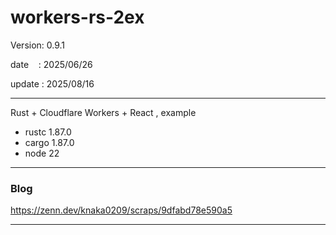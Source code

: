 ﻿# workers-rs-2ex

 Version: 0.9.1

 date    : 2025/06/26  

 update : 2025/08/16 

***

Rust + Cloudflare Workers +  React , example

* rustc 1.87.0
* cargo 1.87.0
* node 22

***
### Blog

https://zenn.dev/knaka0209/scraps/9dfabd78e590a5

***


